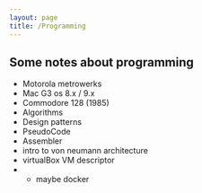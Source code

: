 ```yaml
---
layout: page
title: /Programming
---
```

## Some notes about programming

<p class="message">
</p>

* Motorola metrowerks
* Mac G3 os 8.x / 9.x
* Commodore 128 (1985)
* Algorithms
* Design patterns
* PseudoCode
* Assembler
* intro to von neumann architecture
* virtualBox VM descriptor
* * maybe docker